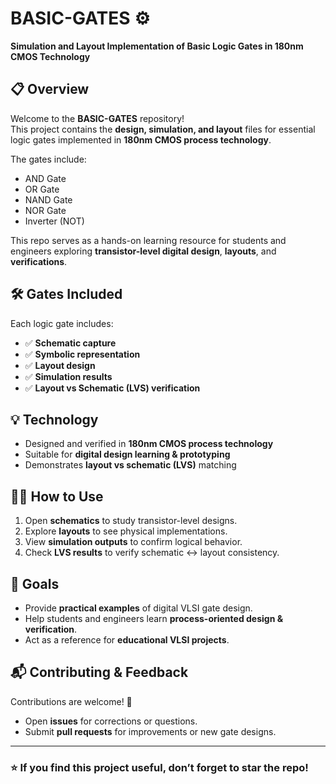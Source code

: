 # BASIC-GATES ⚙️  
**Simulation and Layout Implementation of Basic Logic Gates in 180nm CMOS Technology**


## 📋 Overview  
Welcome to the **BASIC-GATES** repository!  
This project contains the **design, simulation, and layout** files for essential logic gates implemented in **180nm CMOS process technology**.  

The gates include:  
- AND Gate  
- OR Gate  
- NAND Gate  
- NOR Gate  
- Inverter (NOT)  

This repo serves as a hands-on learning resource for students and engineers exploring **transistor-level digital design**, **layouts**, and **verifications**.


## 🛠️ Gates Included  

Each logic gate includes:  

- ✅ **Schematic capture**  
- ✅ **Symbolic representation**  
- ✅ **Layout design**  
- ✅ **Simulation results**  
- ✅ **Layout vs Schematic (LVS) verification**  


## 💡 Technology  

- Designed and verified in **180nm CMOS process technology**  
- Suitable for **digital design learning & prototyping**  
- Demonstrates **layout vs schematic (LVS)** matching  



## 👩‍💻 How to Use  

1. Open **schematics** to study transistor-level designs.  
2. Explore **layouts** to see physical implementations.  
3. View **simulation outputs** to confirm logical behavior.  
4. Check **LVS results** to verify schematic ↔ layout consistency.  



## 🎯 Goals  

- Provide **practical examples** of digital VLSI gate design.  
- Help students and engineers learn **process-oriented design & verification**.  
- Act as a reference for **educational VLSI projects**.  


## 📬 Contributing & Feedback  

Contributions are welcome! 🚀  
- Open **issues** for corrections or questions.  
- Submit **pull requests** for improvements or new gate designs.  

---

### ⭐ If you find this project useful, don’t forget to star the repo!  

